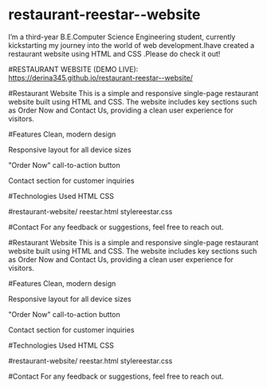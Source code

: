 # restaurant-reestar--website
I’m a third-year B.E.Computer Science Engineering student, currently kickstarting my journey into the world of web development.Ihave created a restaurant website using HTML and CSS .Please do check it out!

#RESTAURANT WEBSITE (DEMO LIVE):
https://derina345.github.io/restaurant-reestar--website/

#Restaurant Website
This is a simple and responsive single-page restaurant website built using HTML and CSS. The website includes key sections such as Order Now and Contact Us, providing a clean user experience for visitors.

#Features
Clean, modern design

Responsive layout for all device sizes

"Order Now" call-to-action button

Contact section for customer inquiries

#Technologies Used
HTML
CSS


#restaurant-website/
reestar.html
stylereestar.css

#Contact
For any feedback or suggestions, feel free to reach out.

#Restaurant Website
This is a simple and responsive single-page restaurant website built using HTML and CSS. The website includes key sections such as Order Now and Contact Us, providing a clean user experience for visitors.

#Features
Clean, modern design

Responsive layout for all device sizes

"Order Now" call-to-action button

Contact section for customer inquiries

#Technologies Used
HTML
CSS


#restaurant-website/
reestar.html
stylereestar.css

#Contact
For any feedback or suggestions, feel free to reach out.
